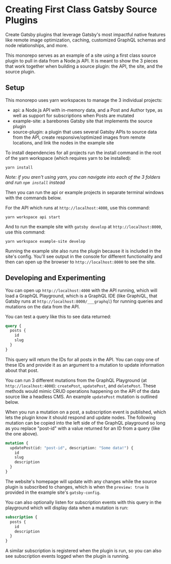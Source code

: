 # Creating First Class Gatsby Source Plugins

Create Gatsby plugins that leverage Gatsby's most impactful native features like remote image optimization, caching, customized GraphQL schemas and node relationships, and more.

This monorepo serves as an example of a site using a first class source plugin to pull in data from a Node.js API. It is meant to show the 3 pieces that work together when building a source plugin: the API, the site, and the source plugin.

## Setup

This monorepo uses yarn workspaces to manage the 3 individual projects:

- api: a Node.js API with in-memory data, and a Post and Author type, as well as support for subscriptions when Posts are mutated
- example-site: a barebones Gatsby site that implements the source plugin
- source-plugin: a plugin that uses several Gatsby APIs to source data from the API, create responsive/optimized images from remote locations, and link the nodes in the example site

To install dependencies for all projects run the install command in the root of the yarn workspace (which requires yarn to be installed):

```
yarn install
```

_Note: if you aren't using yarn, you can navigate into each of the 3 folders and run `npm install` instead_

Then you can run the api or example projects in separate terminal windows with the commands below.

For the API which runs at `http://localhost:4000`, use this command:

```
yarn workspace api start
```

And to run the example site with `gatsby develop` at `http://localhost:8000`, use this command:

```
yarn workspace example-site develop
```

Running the example site also runs the plugin because it is included in the site's config. You'll see output in the console for different functionality and then can open up the browser to `http://localhost:8000` to see the site.

## Developing and Experimenting

You can open up `http://localhost:4000` with the API running, which will load a GraphQL Playground, which is a GraphQL IDE (like GraphiQL, that Gatsby runs at `http://localhost:8000/___graphql`) for running queries and mutations on the data from the API.

You can test a query like this to see data returned:

```graphql
query {
  posts {
    id
    slug
  }
}
```

This query will return the IDs for all posts in the API. You can copy one of these IDs and provide it as an argument to a mutation to update information about that post.

You can run 3 different mutations from the GraphQL Playground (at `http://localhost:4000`): `createPost`, `updatePost`, and `deletePost`. These methods would mimic CRUD operations happening on the API of the data source like a headless CMS. An example `updatePost` mutation is outlined below.

When you run a mutation on a post, a subscription event is published, which lets the plugin know it should respond and update nodes. The following mutation can be copied into the left side of the GraphQL playground so long as you replace "post-id" with a value returned for an ID from a query (like the one above).

```graphql
mutation {
  updatePost(id: "post-id", description: "Some data!") {
    id
    slug
    description
  }
}
```

The website's homepage will update with any changes while the source plugin is subscribed to changes, which is when the `preview: true` is provided in the example site's `gatsby-config`.

You can also optionally listen for subscription events with this query in the playground which will display data when a mutation is run:

```graphql
subscription {
  posts {
    id
    description
  }
}
```

A similar subscription is registered when the plugin is run, so you can also see subscription events logged when the plugin is running.
